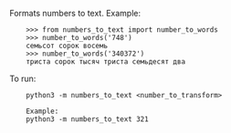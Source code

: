 Formats numbers to text. Example:

```
    >>> from numbers_to_text import number_to_words
    >>> number_to_words('748')
    семьсот сорок восемь
    >>> number_to_words('340372')
    триста сорок тысяч триста семьдесят два
```

To run:
```
    python3 -m numbers_to_text <number_to_transform>
    
    Example:
    python3 -m numbers_to_text 321
```